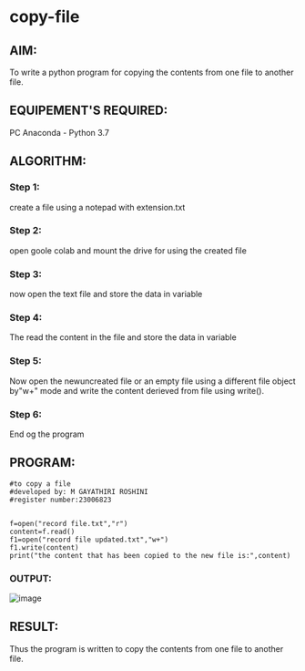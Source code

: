 # copy-file
## AIM:
To write a python program for copying the contents from one file to another file.
## EQUIPEMENT'S REQUIRED: 
PC
Anaconda - Python 3.7
## ALGORITHM: 
### Step 1:
create a file using a notepad with extension.txt
### Step 2: 
open goole colab and mount the drive for using the created file
### Step 3: 
now open the text file and store the data in variable
### Step 4:  
The read the content in the file and store the data in variable
### Step 5: 
Now open the newuncreated file or an empty file using a different file object by"w+" mode and write the content derieved from file using write().
### Step 6: 
End og the program
## PROGRAM:
```
#to copy a file
#developed by: M GAYATHIRI ROSHINI
#register number:23006823


f=open("record file.txt","r")
content=f.read()
f1=open("record file updated.txt","w+")
f1.write(content)
print("the content that has been copied to the new file is:",content)
```
### OUTPUT:
![image](https://github.com/23006823/copy-file/assets/138971409/f1f65779-24f7-47cc-ba7d-97421a5055aa)
## RESULT:
Thus the program is written to copy the contents from one file to another file.
